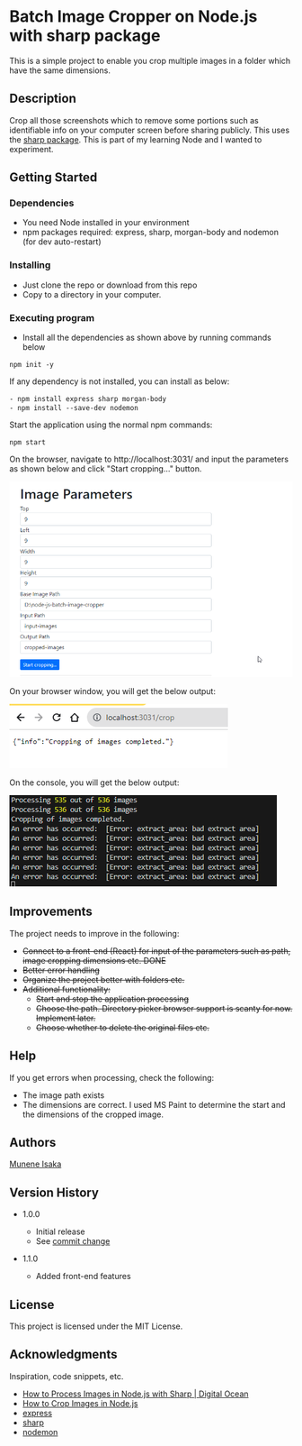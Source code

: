 # Batch Image Cropper on Node.js with sharp package

This is a simple project to enable you crop multiple images in a folder which have the same dimensions.

## Description

Crop all those screenshots which to remove some portions such as identifiable info on your computer screen before sharing publicly. This uses the [sharp package](https://www.npmjs.com/package/sharp). This is part of my learning Node and I wanted to experiment.

## Getting Started

### Dependencies

- You need Node installed in your environment
- npm packages required: express, sharp, morgan-body and nodemon (for dev auto-restart)

### Installing

- Just clone the repo or download from this repo
- Copy to a directory in your computer.

### Executing program

- Install all the dependencies as shown above by running commands below

```
npm init -y
```

If any dependency is not installed, you can install as below:

```
- npm install express sharp morgan-body
- npm install --save-dev nodemon
```

Start the application using the normal npm commands:

```
npm start
```

On the browser, navigate to http://localhost:3031/ and input the parameters as shown below and click "Start cropping..." button.

![Image Parameters](images/image-parameters.png)

On your browser window, you will get the below output:

![Cropping Complete](images/cropping-complete.png)

On the console, you will get the below output:

![Processing images](images/processed.png)

## Improvements

The project needs to improve in the following:

- ~~Connect to a front-end (React) for input of the parameters such as path, image cropping dimensions etc. DONE~~
- ~~Better error handling~~
- ~~Organize the project better with folders etc.~~
- ~~Additional functionality:~~
  - ~~Start and stop the application processing~~
  - ~~Choose the path. Directory picker browser support is scanty for now. Implement later.~~
  - ~~Choose whether to delete the original files etc.~~

## Help

If you get errors when processing, check the following:

- The image path exists
- The dimensions are correct. I used MS Paint to determine the start and the dimensions of the cropped image.

## Authors

[Munene Isaka](https://github.com/muneneisaka)

## Version History

- 1.0.0

  - Initial release
  - See [commit change]()

- 1.1.0
  - Added front-end features

## License

This project is licensed under the MIT License.

## Acknowledgments

Inspiration, code snippets, etc.

- [How to Process Images in Node.js with Sharp | Digital Ocean](https://www.digitalocean.com/community/tutorials/how-to-process-images-in-node-js-with-sharp)
- [How to Crop Images in Node.js](https://usefulangle.com/post/104/nodejs-crop-image)
- [express](https://www.npmjs.com/package/express)
- [sharp](https://www.npmjs.com/package/sharp)
- [nodemon](https://www.npmjs.com/package/nodemon)
